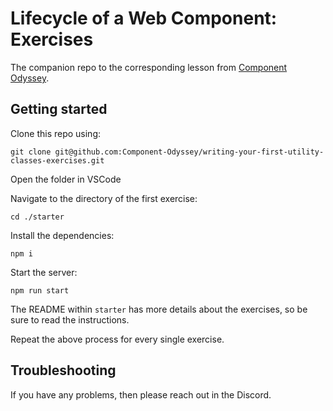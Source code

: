 # Lifecycle of a Web Component: Exercises

The companion repo to the corresponding lesson from [Component Odyssey](https://component-odyssey.com).

## Getting started

Clone this repo using:

`git clone git@github.com:Component-Odyssey/writing-your-first-utility-classes-exercises.git`

Open the folder in VSCode

Navigate to the directory of the first exercise:

`cd ./starter`

Install the dependencies:

`npm i`

Start the server:

`npm run start`

The README within `starter` has more details about the exercises, so be sure to read the instructions.

Repeat the above process for every single exercise.

## Troubleshooting

If you have any problems, then please reach out in the Discord.
